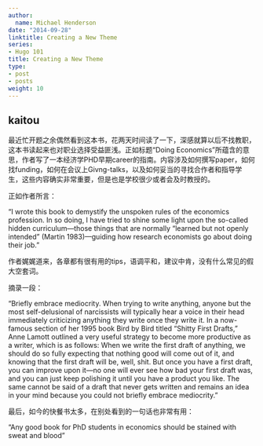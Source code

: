 ```yaml
---
author:
  name: Michael Henderson
date: "2014-09-28"
linktitle: Creating a New Theme
series:
- Hugo 101
title: Creating a New Theme
type:
- post
- posts
weight: 10
---
```


## kaitou


最近忙开题之余偶然看到这本书，花两天时间读了一下，深感就算以后不找教职，这本书读起来也对职业选择受益匪浅。正如标题“Doing Economics”所蕴含的意思，作者写了一本经济学PHD早期career的指南。内容涉及如何撰写paper，如何找funding，如何在会议上Givng-talks，以及如何妥当的寻找合作者和指导学生，这些内容确实非常重要，但是也是学校很少或者会及时教授的。

正如作者所言：

“I wrote this book to demystify the unspoken rules of the economics profession. In so doing, I have tried to shine some light upon the so-called hidden curriculum—those things that are normally “learned but not openly intended” (Martin 1983)—guiding how research economists go about doing their job.”



作者娓娓道来，各章都有很有用的tips，语调平和，建议中肯，没有什么常见的假大空套词。

摘录一段：

“Briefly embrace mediocrity. When trying to write anything, anyone but the most self-delusional of narcissists will typically hear a voice in their head immediately criticizing anything they write once they write it. In a now-famous section of her 1995 book Bird by Bird titled “Shitty First Drafts,” Anne Lamott outlined a very useful strategy to become more productive as a writer, which is as follows: When we write the first draft of anything, we should do so fully expecting that nothing good will come out of it, and knowing that the first draft will be, well, shit. But once you have a first draft, you can improve upon it—no one will ever see how bad your first draft was, and you can just keep polishing it until you have a product you like. The same cannot be said of a draft that never gets written and remains an idea in your mind because you could not briefly embrace mediocrity.”

最后，如今的快餐书太多，在别处看到的一句话也非常有用：

“Any good book for PhD students in economics should be stained with sweat and blood”

